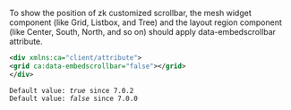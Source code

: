 To show the position of zk customized scrollbar, the mesh widget
component (like Grid, Listbox, and Tree) and the layout region component
(like Center, South, North, and so on) should apply data-embedscrollbar
attribute.

```xml
<div xmlns:ca="client/attribute">
<grid ca:data-embedscrollbar="false"></grid>
</div>
```

`Default value: `*`true`*` since 7.0.2`  
`Default value: `*`false`*` since 7.0.0`
